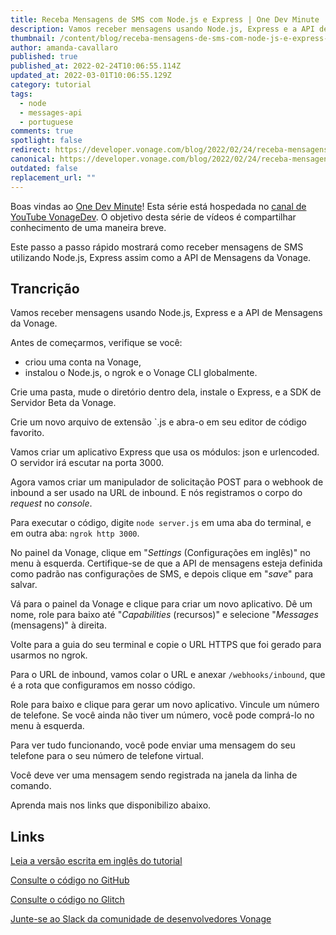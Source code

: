 ```yaml
---
title: Receba Mensagens de SMS com Node.js e Express | One Dev Minute
description: Vamos receber mensagens usando Node.js, Express e a API de Mensagens da Vonage.
thumbnail: /content/blog/receba-mensagens-de-sms-com-node-js-e-express-one-dev-minute/thumbnail-and-assets-for-one-dev-minute.jpg
author: amanda-cavallaro
published: true
published_at: 2022-02-24T10:06:55.114Z
updated_at: 2022-03-01T10:06:55.129Z
category: tutorial
tags:
  - node
  - messages-api
  - portuguese
comments: true
spotlight: false
redirect: https://developer.vonage.com/blog/2022/02/24/receba-mensagens-de-sms-com-node-js-e-express-one-dev-minute
canonical: https://developer.vonage.com/blog/2022/02/24/receba-mensagens-de-sms-com-node-js-e-express-one-dev-minute
outdated: false
replacement_url: ""
---
```

Boas vindas ao [One Dev Minute](https://www.youtube.com/playlist?list=PLWYngsniPr_mwb65DDl3Kr6xeh6l7_pVY)! Esta série está hospedada no [canal de YouTube VonageDev](https://www.youtube.com/vonagedev). O objetivo desta série de vídeos é compartilhar conhecimento de uma maneira breve.

Este passo a passo rápido mostrará como receber mensagens de SMS utilizando Node.js, Express assim como a API de Mensagens da Vonage.

<youtube id="EiPB-wIh_zQ"></youtube>

## Trancrição

Vamos receber mensagens usando Node.js, Express e a API de Mensagens da Vonage.

Antes de começarmos, verifique se você:

* criou uma conta na Vonage,
* instalou o Node.js, o ngrok e o Vonage CLI globalmente.

Crie uma pasta, mude o diretório dentro dela, instale o Express, e a SDK de Servidor Beta da Vonage.

Crie um novo arquivo de extensão `.js e abra-o em seu editor de código favorito.

Vamos criar um aplicativo Express que usa os módulos: json e urlencoded. O servidor irá escutar na porta 3000.

Agora vamos criar um manipulador de solicitação POST para o webhook de inbound a ser usado na URL de inbound. E nós registramos o corpo do *request* no *console*. 

Para executar o código, digite `node server.js` em uma aba do terminal, e em outra aba: `ngrok http 3000`. 

No painel da Vonage, clique em "*Settings* (Configurações em inglês)" no menu à esquerda. Certifique-se de que a API de mensagens esteja definida como padrão nas configurações de SMS, e depois clique em "*save*" para salvar. 

Vá para o painel da Vonage e clique para criar um novo aplicativo. Dê um nome, role para baixo até "*Capabilities* (recursos)" e selecione "*Messages* (mensagens)" à direita.

Volte para a guia do seu terminal e copie o URL HTTPS que foi gerado para usarmos no ngrok.

Para o URL de inbound, vamos colar o URL e anexar `/webhooks/inbound`, que é a rota que configuramos em nosso código. 

Role para baixo e clique para gerar um novo aplicativo. Vincule um número de telefone. Se você ainda não tiver um número, você pode comprá-lo no menu à esquerda.

Para ver tudo funcionando, você pode enviar uma mensagem do seu telefone para o seu número de telefone virtual.

Você deve ver uma mensagem sendo registrada na janela da linha de comando.

Aprenda mais nos links que disponibilizo abaixo.

## Links

[Leia a versão escrita em inglês do tutorial](https://learn.vonage.com/blog/2019/09/16/how-to-send-and-receive-sms-messages-with-node-js-and-express-dr/)

[Consulte o código no GitHub](https://github.com/nexmo-community/nexmo-sms-autoresponder-node/)

[Consulte o código no Glitch](https://glitch.com/edit/#!/whispering-rebel-ixia)

[Junte-se ao Slack da comunidade de desenvolvedores Vonage](https://developer.vonage.com/community/slack)
